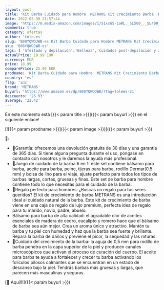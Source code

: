 ```yaml
---
layout: post
title: 'Kit Barba Cuidado para Hombre  METRANS Kit Crecimiento Barba  Derma Roller Aceite Barba Bálsamo Barba para Crece Barba Peine Barba Tijeras Barba Bolsa  Regalo para Hombre'
date: 2022-05-30 21:57:44
image: 'https://m.media-amazon.com/images/I/51xsGS-1aRL._SL500_._SL400_.jpg'
comments: true
category: ofertas
author: 'tole.es'
slug: 'B08YQWDJWB-es Kit Barba Cuidado para Hombre METRANS Kit Crecimiento...'
sku: 'B08YQWDJWB-es'
tags: [ 'Afeitado y depilación','Belleza','Cuidados post-depilación y afeitado','Kits en Cuidados post-depilación y afeitado','metrans','tijeras','🇪🇸', ]
actualPrice: 18.99 EUR
currency: EUR
price: 18.99
comparePrice: 25.99 EUR
prodname: 'Kit Barba Cuidado para Hombre  METRANS Kit Crecimiento Barba  Derma Roller Aceite Barba Bálsamo Barba para Crece Barba Peine Barba Tijeras Barba Bolsa  Regalo para Hombre'
country: 'es'
flag: '🇪🇸'
brand: 'METRANS'
buyurl: 'https://www.amazon.es/dp/B08YQWDJWB/?tag=tolees-21'
descuento: '26.93'
average: '22.42'
---
```


En este momento está [{{< param title >}}]({{< param buyurl >}}) en el siguiente enlace!

[![{{< param prodname >}}]({{< param image >}})]({{< param buyurl >}})

🔎:

- 🎁Garantía: ofrecemos una devolución gratuita de 30 días y una garantía de 365 días. Si tiene alguna pregunta durante el uso, póngase en contacto con nosotros y le daremos la ayuda más profesional.
- 🎁Juego de cuidado de la barba 6 en 1: este set contiene bálsamo para barba, aceite para barba, peine, tijeras para barba, rodillo Dermar(0,5 mm) y bolsa de lino para el viaje, ajuste perfecto para todos los tipos de barbas largas, cortas, gruesas y finas. Este set de barba para hombre contiene todo lo que necesitas para el cuidado de la barba.
- 🎁Regalo perfecto para hombres: ¿Buscas un regalo para tus seres queridos? El kit de crecimiento de barba METRANS es una introducción ideal al cuidado natural de la barba. Este kit de crecimiento de barba viene en una caja de regalo de lujo premium, perfecta idea de regalo para tu marido, novio, padre, abuelo.
- Bálsamo para barba de alta calidad: el agradable olor de aceites esenciales de madera de cedro, eucalipto y romero hace que el bálsamo de barba sea aún mejor. Crea un aroma único y atractivo. Mantén tu barba y tu piel con humedad y haz que la barba sea fuerte y brillante. Repara la barba de daños y previene el picor, la sequedad y las roturas.
- 🎁Cuidado del crecimiento de la barba: la aguja de 0,5 mm para rodillo de barba penetra en la capa superior de la piel y producen canales microscópicos que activan el proceso de curación del cuerpo. El aceite para barba te ayuda a fortalecer y crecer tu barba activando los folículos pilosos calmantes que se encuentran en un estado de descanso bajo la piel. Tendrás barbas más gruesas y largas, que parecen más masculinas y seguras.

[🛒 Aquí!!!]({{< param buyurl >}})
